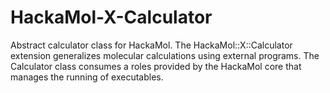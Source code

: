 HackaMol-X-Calculator
=====================

Abstract calculator class for HackaMol. The HackaMol::X::Calculator extension generalizes molecular calculations using external programs. The Calculator class consumes a roles provided by the HackaMol core that manages the running of executables. 


